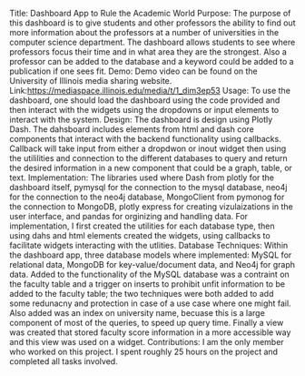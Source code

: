 Title: Dashboard App to Rule the Academic World
Purpose: The purpose of this dashboard is to give students and other professors the ability to find out more information about the professors at a number of universities in the computer science department. The dashboard allows students to see where professors focus their time and in what area they are the strongest. Also a professor can be added to the database and a keyword could be added to a publication if one sees fit.
Demo: Demo video can be found on the University of Illinois media sharing website. Link:https://mediaspace.illinois.edu/media/t/1_dim3ep53
Usage: To use the dashboard, one should load the dashboard using the code provided and then interact with the widgets using the dropdowns or input elements to interact with the system.
Design: The dashboard is design using Plotly Dash. The dahsboard includes elements from html and dash core components that interact with the backend functionality using callbacks. Callback will take input from either a dropdwon or inout widget then using the utililities and connection to the different databases to query and return the desired information in a new component that could be a graph, table, or text. 
Implementation: The libraries used where Dash from plotly for the dashboard itself, pymysql for the connection to the mysql database, neo4j for the connection to the neo4j database, MongoClient from pymonog for the connection to MongoDB, plotly express for creating vizulaizations in the user interface, and pandas for orginizing and handling data. For implementation, I first created the utilities for each database type, then using dahs and html elements created the widgets, using callbacks to facilitate widgets interacting with the utlities.
Database Techniques: Within the dashboard app, three database models where implemented: MySQL for relational data, MongoDB for key-value/document data, and Neo4j for graph data. Added to the functionality of the MySQL database was a contraint on the faculty table and a trigger on inserts to prohibit unfit information to be added to the faculty table; the two techniques were both added to add some redunacny and protection in case of a use case where one might fail. Also added was an index on university name, becuase this is a large component of most of the queries, to speed up query time. Finally a view was created that stored faculty score information in a more accessible way and this view was used on a widget.
Contributions: I am the only member who worked on this project. I spent roughly 25 hours on the project and completed all tasks involved.
